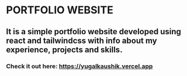 # PORTFOLIO WEBSITE
## It is a simple portfolio website developed using react and tailwindcss with info about my experience, projects and skills.
### Check it out here: https://yugalkaushik.vercel.app
